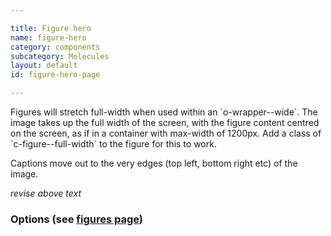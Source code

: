 ```yaml
---

title: Figure hero 
name: figure-hero
category: components
subcategory: Molecules
layout: default
id: figure-hero-page

---
```


<script>
component("figure-hero", { "type":"hero", "image": "/templates/hero/StainedGlass-HoA-JohnHoulihan-060.jpg", "content": { "text" :"<h1>Undergraduate study</h1>\n<p>Study at York and you'll graduate with more than a qualification.</p>\n<p><a href=\"#\" class=\"c-btn c-btn--small\">Find a course <i class=\"c-icon c-icon--search c-icon-after\"></i> </a><a href=\"#\" class=\"c-btn c-btn--small\">Book an open day</a></p>\n</div>", "position": "bottom-centre" } } )
</script>

<div class="lead"><p>Figures will stretch full-width when used within an `o-wrapper--wide`. The image takes up the full width of the screen, with the figure content centred on the screen, as if in a container with max-width of 1200px. Add a class of `c-figure--full-width` to the figure for this to work.</p></div>

Captions move out to the very edges (top left, bottom right etc) of the image.

*revise above text*

### Options (see [figures page](../css-components/figures.html))
